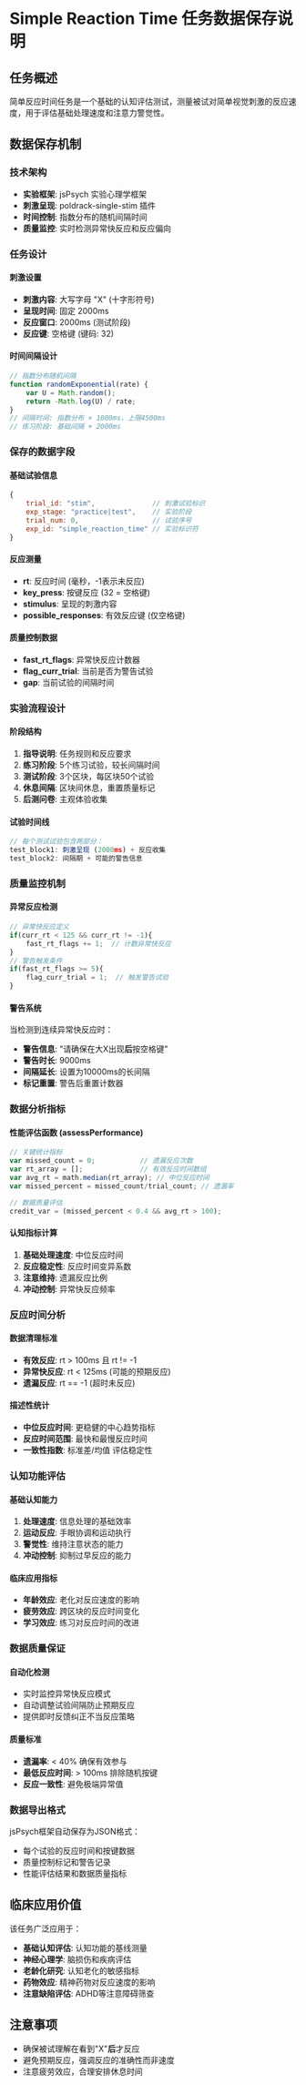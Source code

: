 # Simple Reaction Time 任务数据保存说明

## 任务概述
简单反应时间任务是一个基础的认知评估测试，测量被试对简单视觉刺激的反应速度，用于评估基础处理速度和注意力警觉性。

## 数据保存机制

### 技术架构
- **实验框架**: jsPsych 实验心理学框架
- **刺激呈现**: poldrack-single-stim 插件
- **时间控制**: 指数分布的随机间隔时间
- **质量监控**: 实时检测异常快反应和反应偏向

### 任务设计

#### 刺激设置
- **刺激内容**: 大写字母 "X" (十字形符号)
- **呈现时间**: 固定 2000ms
- **反应窗口**: 2000ms (测试阶段)
- **反应键**: 空格键 (键码: 32)

#### 时间间隔设计
```javascript
// 指数分布随机间隔
function randomExponential(rate) {
    var U = Math.random();
    return -Math.log(U) / rate;
}
// 间隔时间: 指数分布 × 1000ms，上限4500ms
// 练习阶段: 基础间隔 + 2000ms
```

### 保存的数据字段

#### 基础试验信息
```javascript
{
    trial_id: "stim",              // 刺激试验标识
    exp_stage: "practice|test",    // 实验阶段
    trial_num: 0,                  // 试验序号
    exp_id: "simple_reaction_time" // 实验标识符
}
```

#### 反应测量
- **rt**: 反应时间 (毫秒，-1表示未反应)
- **key_press**: 按键反应 (32 = 空格键)
- **stimulus**: 呈现的刺激内容
- **possible_responses**: 有效反应键 (仅空格键)

#### 质量控制数据
- **fast_rt_flags**: 异常快反应计数器
- **flag_curr_trial**: 当前是否为警告试验
- **gap**: 当前试验的间隔时间

### 实验流程设计

#### 阶段结构
1. **指导说明**: 任务规则和反应要求
2. **练习阶段**: 5个练习试验，较长间隔时间
3. **测试阶段**: 3个区块，每区块50个试验
4. **休息间隔**: 区块间休息，重置质量标记
5. **后测问卷**: 主观体验收集

#### 试验时间线
```javascript
// 每个测试试验包含两部分：
test_block1: 刺激呈现 (2000ms) + 反应收集
test_block2: 间隔期 + 可能的警告信息
```

### 质量监控机制

#### 异常反应检测
```javascript
// 异常快反应定义
if(curr_rt < 125 && curr_rt != -1){
    fast_rt_flags += 1;  // 计数异常快反应
}
// 警告触发条件
if(fast_rt_flags >= 5){
    flag_curr_trial = 1;  // 触发警告试验
}
```

#### 警告系统
当检测到连续异常快反应时：
- **警告信息**: "请确保在大X出现**后**按空格键"
- **警告时长**: 9000ms
- **间隔延长**: 设置为10000ms的长间隔
- **标记重置**: 警告后重置计数器

### 数据分析指标

#### 性能评估函数 (assessPerformance)
```javascript
// 关键统计指标
var missed_count = 0;           // 遗漏反应次数
var rt_array = [];              // 有效反应时间数组
var avg_rt = math.median(rt_array); // 中位反应时间
var missed_percent = missed_count/trial_count; // 遗漏率

// 数据质量评估
credit_var = (missed_percent < 0.4 && avg_rt > 100);
```

#### 认知指标计算
1. **基础处理速度**: 中位反应时间
2. **反应稳定性**: 反应时间变异系数
3. **注意维持**: 遗漏反应比例
4. **冲动控制**: 异常快反应频率

### 反应时间分析

#### 数据清理标准
- **有效反应**: rt > 100ms 且 rt != -1
- **异常快反应**: rt < 125ms (可能的预期反应)
- **遗漏反应**: rt == -1 (超时未反应)

#### 描述性统计
- **中位反应时间**: 更稳健的中心趋势指标
- **反应时间范围**: 最快和最慢反应时间
- **一致性指数**: 标准差/均值 评估稳定性

### 认知功能评估

#### 基础认知能力
1. **处理速度**: 信息处理的基础效率
2. **运动反应**: 手眼协调和运动执行
3. **警觉性**: 维持注意状态的能力
4. **冲动控制**: 抑制过早反应的能力

#### 临床应用指标
- **年龄效应**: 老化对反应速度的影响
- **疲劳效应**: 跨区块的反应时间变化
- **学习效应**: 练习对反应时间的改进

### 数据质量保证

#### 自动化检测
- 实时监控异常快反应模式
- 自动调整试验间隔防止预期反应
- 提供即时反馈纠正不当反应策略

#### 质量标准
- **遗漏率**: < 40% 确保有效参与
- **最低反应时间**: > 100ms 排除随机按键
- **反应一致性**: 避免极端异常值

### 数据导出格式
jsPsych框架自动保存为JSON格式：
- 每个试验的反应时间和按键数据
- 质量控制标记和警告记录
- 性能评估结果和数据质量指标

## 临床应用价值
该任务广泛应用于：
- **基础认知评估**: 认知功能的基线测量
- **神经心理学**: 脑损伤和疾病评估
- **老龄化研究**: 认知老化的敏感指标
- **药物效应**: 精神药物对反应速度的影响
- **注意缺陷评估**: ADHD等注意障碍筛查

## 注意事项
- 确保被试理解在看到"X"**后**才反应
- 避免预期反应，强调反应的准确性而非速度
- 注意疲劳效应，合理安排休息时间
